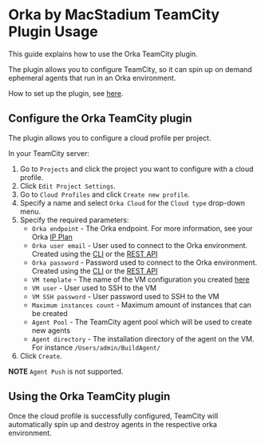 # Orka by MacStadium TeamCity Plugin Usage

This guide explains how to use the Orka TeamCity plugin.

The plugin allows you to configure TeamCity, so it can spin up on demand ephemeral agents that run in an Orka environment.

How to set up the plugin, see [here](setup.md).

## Configure the Orka TeamCity plugin

The plugin allows you to configure a cloud profile per project.

In your TeamCity server:

1. Go to `Projects` and click the project you want to configure with a cloud profile.
2. Click `Edit Project Settings`.
3. Go to `Cloud Profiles` and click `Create new profile`.
4. Specify a name and select `Orka Cloud` for the `Cloud type` drop-down menu.
5. Specify the required parameters:
   - `Orka endpoint` - The Orka endpoint. For more information, see your Orka [IP Plan][ip-plan]
   - `Orka user email` - User used to connect to the Orka environment. Created using the [CLI][cli-create-user] or the [REST API][rest-create-user]
   - `Orka password` - Password used to connect to the Orka environment. Created using the [CLI][cli-create-user] or the [REST API][rest-create-user]
   - `VM template` - The name of the VM configuration you created [here](setup.md#set-up-an-orka-vm-base-image)
   - `VM user` - User used to SSH to the VM
   - `VM SSH password` - User password used to SSH to the VM
   - `Maximum instances count` - Maximum amount of instances that can be created
   - `Agent Pool` - The TeamCity agent pool which will be used to create new agents
   - `Agent directory` - The installation directory of the agent on the VM. For instance `/Users/admin/BuildAgent/`
6. Click `Create`.

**NOTE** `Agent Push` is not supported.

## Using the Orka TeamCity plugin

Once the cloud profile is successfully configured, TeamCity will automatically spin up and destroy agents in the respective orka environment.

[ip-plan]: https://orkadocs.macstadium.com/docs/orka-glossary#section-ip-plan
[cli-create-user]: https://orkadocs.macstadium.com/docs/quick-start#section--setting-up-a-user-
[rest-create-user]: https://documenter.getpostman.com/view/6574930/S1ETRGzt?version=latest#55dcdc47-c542-4e85-88f4-e5b2c1734d50
